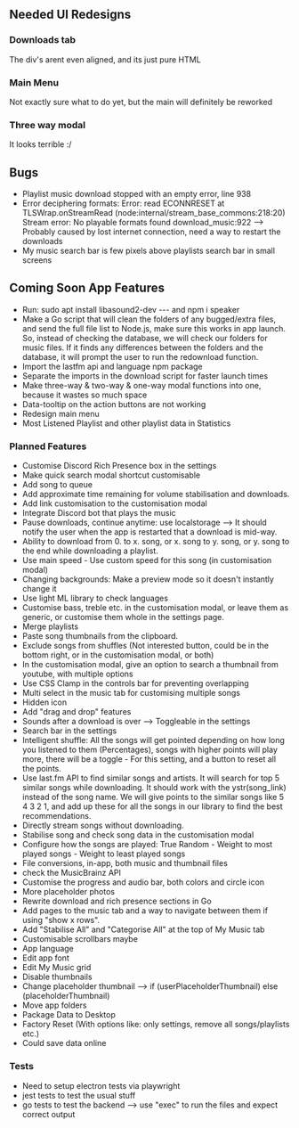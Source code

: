 ## Needed UI Redesigns

### Downloads tab

The div's arent even aligned, and its just pure HTML

### Main Menu

Not exactly sure what to do yet, but the main will definitely be reworked

### Three way modal

It looks terrible :/

## Bugs

-   Playlist music download stopped with an empty error, line 938
-   Error deciphering formats: Error: read ECONNRESET at TLSWrap.onStreamRead (node:internal/stream_base_commons:218:20) Stream error: No playable formats found download_music:922 --> Probably caused by lost internet connection, need a way to restart the downloads
-   My music search bar is few pixels above playlists search bar in small screens

## Coming Soon App Features

-   Run: sudo apt install libasound2-dev --- and npm i speaker
-   Make a Go script that will clean the folders of any bugged/extra files, and send the full file list to Node.js, make sure this works in app launch. So, instead of checking the database, we will check our folders for music files. If it finds any differences between the folders and the database, it will prompt the user to run the redownload function.
-   Import the lastfm api and language npm package
-   Separate the imports in the download script for faster launch times
-   Make three-way & two-way & one-way modal functions into one, because it wastes so much space
-   Data-tooltip on the action buttons are not working
-   Redesign main menu
-   Most Listened Playlist and other playlist data in Statistics

### Planned Features

-   Customise Discord Rich Presence box in the settings
-   Make quick search modal shortcut customisable
-   Add song to queue
-   Add approximate time remaining for volume stabilisation and downloads.
-   Add link customisation to the customisation modal
-   Integrate Discord bot that plays the music
-   Pause downloads, continue anytime: use localstorage --> It should notify the user when the app is restarted that a download is mid-way.
-   Ability to download from 0. to x. song, or x. song to y. song, or y. song to the end while downloading a playlist.
-   Use main speed - Use custom speed for this song (in customisation modal)
-   Changing backgrounds: Make a preview mode so it doesn't instantly change it
-   Use light ML library to check languages
-   Customise bass, treble etc. in the customisation modal, or leave them as generic, or customise them whole in the settings page.
-   Merge playlists
-   Paste song thumbnails from the clipboard.
-   Exclude songs from shuffles (Not interested button, could be in the bottom right, or in the customisation modal, or both)
-   In the customisation modal, give an option to search a thumbnail from youtube, with multiple options
-   Use CSS Clamp in the controls bar for preventing overlapping
-   Multi select in the music tab for customising multiple songs
-   Hidden icon
-   Add "drag and drop" features
-   Sounds after a download is over --> Toggleable in the settings
-   Search bar in the settings
-   Intelligent shuffle: All the songs will get pointed depending on how long you listened to them (Percentages), songs with higher points will play more, there will be a toggle - For this setting, and a button to reset all the points.
-   Use last.fm API to find similar songs and artists. It will search for top 5 similar songs while downloading. It should work with the ystr(song_link) instead of the song name. We will give points to the similar songs like 5 4 3 2 1, and add up these for all the songs in our library to find the best recommendations.
-   Directly stream songs without downloading.
-   Stabilise song and check song data in the customisation modal
-   Configure how the songs are played: True Random - Weight to most played songs - Weight to least played songs
-   File conversions, in-app, both music and thumbnail files
-   check the MusicBrainz API
-   Customise the progress and audio bar, both colors and circle icon
-   More placeholder photos
-   Rewrite download and rich presence sections in Go
-   Add pages to the music tab and a way to navigate between them if using "show x rows".
-   Add "Stabilise All" and "Categorise All" at the top of My Music tab
-   Customisable scrollbars maybe
-   App language
-   Edit app font
-   Edit My Music grid
-   Disable thumbnails
-   Change placeholder thumbnail --> if (userPlaceholderThumbnail) else (placeholderThumbnail)
-   Move app folders
-   Package Data to Desktop
-   Factory Reset (With options like: only settings, remove all songs/playlists etc.)
-   Could save data online

### Tests

-   Need to setup electron tests via playwright
-   jest tests to test the usual stuff
-   go tests to test the backend --> use "exec" to run the files and expect correct output
